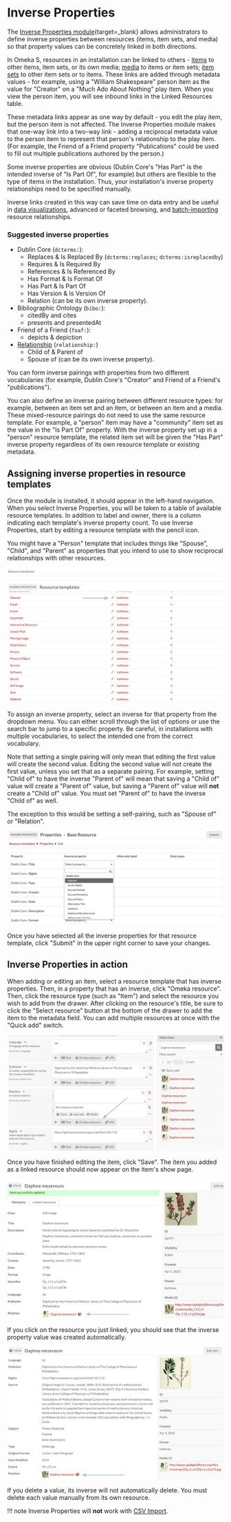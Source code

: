 # Inverse Properties

The [Inverse Properties module](https://omeka.org/s/modules/InverseProperties/){target=_blank} allows administrators to define inverse properties between resources (items, item sets, and media) so that property values can be concretely linked in both directions. 

In Omeka S, resources in an installation can be linked to others - [items](../content/items.md#linked-resources) to other items, item sets, or its own media; [media](../content/media.md#omeka-resource) to items or item sets; [item sets](/content/item-sets.md#linked-resources) to other item sets or to items. These links are added through metadata values - for example, using a "William Shakespeare" person item as the value for "Creator" on a "Much Ado About Nothing" play item. When you view the person item, you will see inbound links in the Linked Resources table. 

These metadata links appear as one way by default - you edit the play item, but the person item is not affected. The Inverse Properties module makes that one-way link into a two-way link - adding a reciprocal metadata value to the person item to represent that person's relationship to the play item. (For example, the Friend of a Friend property "Publications" could be used to fill out multiple publications authored by the person.)

Some inverse properties are obvious (Dublin Core's "Has Part" is the intended inverse of "Is Part Of", for example) but others are flexible to the type of items in the installation. Thus, your installation's inverse property relationships need to be specified manually.

Inverse links created in this way can save time on data entry and be useful in [data visualizations](datavisualization.md), advanced or faceted browsing, and [batch-importing](CSVImport.md) resource relationships.

### Suggested inverse properties

- Dublin Core (`dcterms:`):
	- Replaces & Is Replaced By (`dcterms:replaces`; `dcterms:isreplacedby`)
	- Requires & Is Required By
	- References & Is Referenced By
	- Has Format & Is Format Of
	- Has Part & Is Part Of
	- Has Version & Is Version Of
	- Relation (can be its own inverse property).
- Bibliographic Ontology (`bibo:`):
	- citedBy and cites
	- presents and presentedAt
- Friend of a Friend (`foaf:`):
	- depicts & depiction
- [Relationship](http://purl.org/vocab/relationship) (`relationship:`)
	- Child of & Parent of 
	- Spouse of (can be its own inverse property).

You can form inverse pairings with properties from two different vocabularies (for example, Dublin Core's "Creator" and Friend of a Friend's "publications"). 

You can also define an inverse pairing between different resource types: for example, between an item set and an item, or between an item and a media. These mixed-resource pairings do not need to use the same resource template. For example, a "person" item may have a "community" item set as the value in the "Is Part Of" property. With the inverse property set up in a "person" resource template, the related item set will be given the "Has Part" inverse property regardless of its own resource template or existing metadata. 

## Assigning inverse properties in resource templates

Once the module is installed, it should appear in the left-hand navigation. When you select Inverse Properties, you will be taken to a table of available resource templates. In addition to label and owner, there is a column indicating each template's inverse property count. To use Inverse Properties, start by editing a resource template with the pencil icon. 

You might have a "Person" template that includes things like "Spouse", "Child", and "Parent" as properties that you intend to use to show reciprocal relationships with other resources. 

![Edit existing resource template to add inverse properties.](modulesfiles/inverseProperties_edit.png)

To assign an inverse property, select an inverse for that property from the dropdown menu. You can either scroll through the list of options or use the search bar to jump to a specific property. Be careful, in installations with multiple vocabularies, to select the intended one from the correct vocabulary. 

Note that setting a single pairing will only mean that editing the first value will create the second value. Editing the second value will not create the first value, unless you set that as a separate pairing. For example, setting "Child of" to have the inverse "Parent of" will mean that saving a "Child of" value will create a "Parent of" value, but saving a "Parent of" value will **not** create a "Child of" value. You must set "Parent of" to have the inverse "Child of" as well.

The exception to this would be setting a self-pairing, such as "Spouse of" or "Relation". 

![Select inverse property from dropdown menu.](modulesfiles/inverseProperties_dropdown.png)

Once you have selected all the inverse properties for that resource template, click "Submit" in the upper right corner to save your changes.

## Inverse Properties in action

When adding or editing an item, select a resource template that has inverse properties. Then, in a property that has an inverse, click "Omeka resource". Then, click the resource type (such as "Item") and select the resource you wish to add from the drawer. After clicking on the resource's title, be sure to click the "Select resource" button at the bottom of the drawer to add the item to the metadata field. You can add multiple resources at once with the "Quick add" switch. 

![Add inverse property to item.](modulesfiles/inverseProperties_add.png)

Once you have finished editing the item, click "Save". The item you added as a linked resource should now appear on the item's show page.

![Saved inverse property.](modulesfiles/inverseProperties_itemShow.png)

If you click on the resource you just linked, you should see that the inverse property value was created automatically.

![Inverse property on linked property item show page.](modulesfiles/inverseProperties_linkedProperty.png)

If you delete a value, its inverse will not automatically delete. You must delete each value manually from its own resource.

!!! note
	Inverse Properties will **not** work with [CSV Import](CSVImport.md).